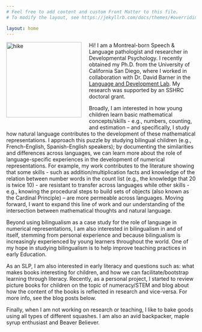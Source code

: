 ```yaml
---
# Feel free to add content and custom Front Matter to this file.
# To modify the layout, see https://jekyllrb.com/docs/themes/#overriding-theme-defaults

layout: home
---
```



<p>
<img src="../assets/Picture_hike.jpg" alt="hike" style="width:200px;display: inline; float:left; padding-right:20px; padding-bottom:20px"/>
Hi! I am a Montreal-born Speech & Language pathologist and researcher in Developmental Psychology. I recently obtained my Ph.D. from the University of California San Diego, where I worked in collaboration with Dr. David Barner in the <a href="https://sites.google.com/ucsd.edu/ladlab/home?pli=1" target="_top">Language and Development Lab</a>. My research was supported by an SSHRC doctoral grant. </p>

Broadly, I am interested in how young children learn basic mathematical concepts/skills - e.g., numbers, counting, and estimation – and specifically, I study how natural language contributes to the development of these mathematical representations. I approach this puzzle by studying bilingual children (e.g., French-English, Spanish-English speakers); by documenting the similarities and differences across languages, we can learn more about the role of language-specific experiences in the development of numerical representations. For example, my work contributes to the literature showing that some skills - such as addition/multiplication facts and knowledge of the relation between number words in the count list (e.g., the knowledge that 20 is twice 10) - are resistant to transfer across languages while other skills - e.g., knowing the procedural steps to build sets of objects (also known as the Cardinal Principle) – are more permeable across languages. Moving forward, I want to expand this line of work and our understanding of the intersection between mathematical thoughts and natural language. 

Beyond using bilingualism as a case study for the role of language in numerical representations, I am also interested in bilingualism in and of itself, stemming from personal experience and because bilingualism is increasingly experienced by young learners throughout the world. One of my hope in studying bilingualism is to help improve teaching practices in early Education. 

As an SLP, I am also interested in early literacy and questions such as: what makes books interesting for children, and how we can facilitate/bootstrap learning through literacy. Recently, as a personal project, I started to review picture books for children on the topic of numeracy/STEM and blog about how the content of the books is reflected in research and vice-versa. For more info, see the blog posts below. 

Finally, when I am not working on research or teaching, I like to bake goods using all types of different squashes. I am also an avid backpacker, maple syrup enthusiast and Beaver Believer. 


